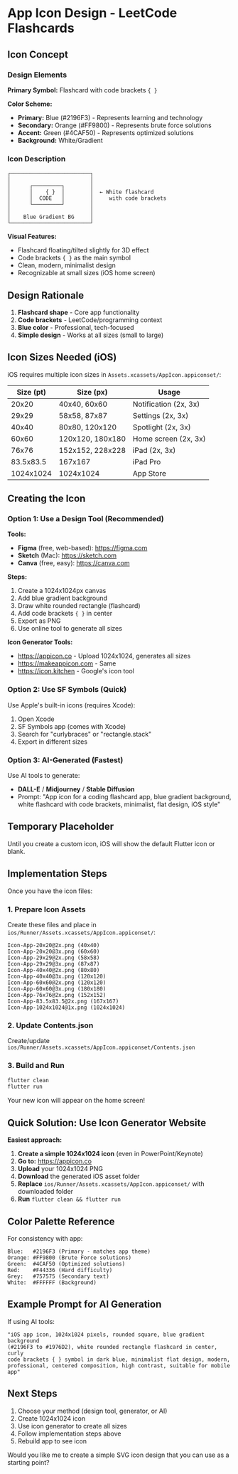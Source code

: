 # App Icon Design - LeetCode Flashcards

## Icon Concept

### Design Elements

**Primary Symbol:** Flashcard with code brackets `{ }`

**Color Scheme:**
- **Primary:** Blue (#2196F3) - Represents learning and technology
- **Secondary:** Orange (#FF9800) - Represents brute force solutions
- **Accent:** Green (#4CAF50) - Represents optimized solutions
- **Background:** White/Gradient

### Icon Description

```
┌─────────────────────────┐
│                         │
│      ┌─────────┐        │
│      │    { }  │        │  ← White flashcard
│      │  CODE   │        │     with code brackets
│      └─────────┘        │
│                         │
│    Blue Gradient BG     │
└─────────────────────────┘
```

**Visual Features:**
- Flashcard floating/tilted slightly for 3D effect
- Code brackets `{ }` as the main symbol
- Clean, modern, minimalist design
- Recognizable at small sizes (iOS home screen)

## Design Rationale

1. **Flashcard shape** - Core app functionality
2. **Code brackets** - LeetCode/programming context
3. **Blue color** - Professional, tech-focused
4. **Simple design** - Works at all sizes (small to large)

## Icon Sizes Needed (iOS)

iOS requires multiple icon sizes in `Assets.xcassets/AppIcon.appiconset/`:

| Size (pt) | Size (px) | Usage |
|-----------|-----------|-------|
| 20x20 | 40x40, 60x60 | Notification (2x, 3x) |
| 29x29 | 58x58, 87x87 | Settings (2x, 3x) |
| 40x40 | 80x80, 120x120 | Spotlight (2x, 3x) |
| 60x60 | 120x120, 180x180 | Home screen (2x, 3x) |
| 76x76 | 152x152, 228x228 | iPad (2x, 3x) |
| 83.5x83.5 | 167x167 | iPad Pro |
| 1024x1024 | 1024x1024 | App Store |

## Creating the Icon

### Option 1: Use a Design Tool (Recommended)

**Tools:**
- **Figma** (free, web-based): https://figma.com
- **Sketch** (Mac): https://sketch.com
- **Canva** (free, easy): https://canva.com

**Steps:**
1. Create a 1024x1024px canvas
2. Add blue gradient background
3. Draw white rounded rectangle (flashcard)
4. Add code brackets `{ }` in center
5. Export as PNG
6. Use online tool to generate all sizes

**Icon Generator Tools:**
- https://appicon.co - Upload 1024x1024, generates all sizes
- https://makeappicon.com - Same
- https://icon.kitchen - Google's icon tool

### Option 2: Use SF Symbols (Quick)

Use Apple's built-in icons (requires Xcode):
1. Open Xcode
2. SF Symbols app (comes with Xcode)
3. Search for "curlybraces" or "rectangle.stack"
4. Export in different sizes

### Option 3: AI-Generated (Fastest)

Use AI tools to generate:
- **DALL-E** / **Midjourney** / **Stable Diffusion**
- Prompt: "App icon for a coding flashcard app, blue gradient background, white flashcard with code brackets, minimalist, flat design, iOS style"

## Temporary Placeholder

Until you create a custom icon, iOS will show the default Flutter icon or blank.

## Implementation Steps

Once you have the icon files:

### 1. Prepare Icon Assets

Create these files and place in `ios/Runner/Assets.xcassets/AppIcon.appiconset/`:

```
Icon-App-20x20@2x.png (40x40)
Icon-App-20x20@3x.png (60x60)
Icon-App-29x29@2x.png (58x58)
Icon-App-29x29@3x.png (87x87)
Icon-App-40x40@2x.png (80x80)
Icon-App-40x40@3x.png (120x120)
Icon-App-60x60@2x.png (120x120)
Icon-App-60x60@3x.png (180x180)
Icon-App-76x76@2x.png (152x152)
Icon-App-83.5x83.5@2x.png (167x167)
Icon-App-1024x1024@1x.png (1024x1024)
```

### 2. Update Contents.json

Create/update `ios/Runner/Assets.xcassets/AppIcon.appiconset/Contents.json`

### 3. Build and Run

```bash
flutter clean
flutter run
```

Your new icon will appear on the home screen!

## Quick Solution: Use Icon Generator Website

**Easiest approach:**

1. **Create a simple 1024x1024 icon** (even in PowerPoint/Keynote)
2. **Go to:** https://appicon.co
3. **Upload** your 1024x1024 PNG
4. **Download** the generated iOS asset folder
5. **Replace** `ios/Runner/Assets.xcassets/AppIcon.appiconset/` with downloaded folder
6. **Run** `flutter clean && flutter run`

## Color Palette Reference

For consistency with app:

```
Blue:   #2196F3 (Primary - matches app theme)
Orange: #FF9800 (Brute Force solutions)
Green:  #4CAF50 (Optimized solutions)
Red:    #F44336 (Hard difficulty)
Grey:   #757575 (Secondary text)
White:  #FFFFFF (Background)
```

## Example Prompt for AI Generation

If using AI tools:

```
"iOS app icon, 1024x1024 pixels, rounded square, blue gradient background
(#2196F3 to #1976D2), white rounded rectangle flashcard in center, curly
code brackets { } symbol in dark blue, minimalist flat design, modern,
professional, centered composition, high contrast, suitable for mobile app"
```

## Next Steps

1. Choose your method (design tool, generator, or AI)
2. Create 1024x1024 icon
3. Use icon generator to create all sizes
4. Follow implementation steps above
5. Rebuild app to see icon

Would you like me to create a simple SVG icon design that you can use as a starting point?
